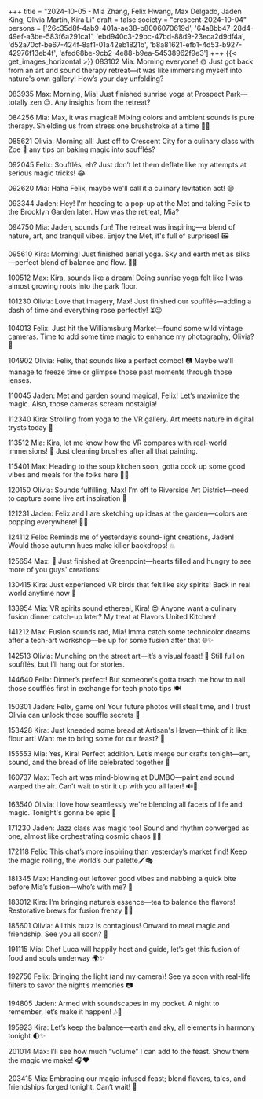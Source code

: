 +++
title = "2024-10-05 - Mia Zhang, Felix Hwang, Max Delgado, Jaden King, Olivia Martin, Kira Li"
draft = false
society = "crescent-2024-10-04"
persons = ['26c35d8f-4ab9-401a-ae38-b8006070619d', '64a8bb47-28d4-49ef-a3be-583f6a291ca1', 'ebd940c3-29bc-47bd-88d9-23eca2d9df4a', 'd52a70cf-be67-424f-8af1-01a42eb1821b', 'b8a81621-efb1-4d53-b927-42976f13eb4f', 'afed68be-9cb2-4e88-b9ea-54538962f9e3']
+++
{{< get_images_horizontal >}}
083102 Mia: Morning everyone! 🌞 Just got back from an art and sound therapy retreat—it was like immersing myself into nature's own gallery! How’s your day unfolding?

083935 Max: Morning, Mia! Just finished sunrise yoga at Prospect Park—totally zen 😌. Any insights from the retreat?

084256 Mia: Max, it was magical! Mixing colors and ambient sounds is pure therapy. Shielding us from stress one brushstroke at a time 🎨✨

085621 Olivia: Morning all! Just off to Crescent City for a culinary class with Zoe 🍳 any tips on baking magic into soufflés?

092045 Felix: Soufflés, eh? Just don’t let them deflate like my attempts at serious magic tricks! 😂

092620 Mia: Haha Felix, maybe we'll call it a culinary levitation act! 😄

093344 Jaden: Hey! I'm heading to a pop-up at the Met and taking Felix to the Brooklyn Garden later. How was the retreat, Mia?

094750 Mia: Jaden, sounds fun! The retreat was inspiring—a blend of nature, art, and tranquil vibes. Enjoy the Met, it's full of surprises! 🖼️

095610 Kira: Morning! Just finished aerial yoga. Sky and earth met as silks—perfect blend of balance and flow. 🌿✨

100512 Max: Kira, sounds like a dream! Doing sunrise yoga felt like I was almost growing roots into the park floor.

101230 Olivia: Love that imagery, Max! Just finished our soufflés—adding a dash of time and everything rose perfectly! ⏳😉

104013 Felix: Just hit the Williamsburg Market—found some wild vintage cameras. Time to add some time magic to enhance my photography, Olivia? 📸

104902 Olivia: Felix, that sounds like a perfect combo! 📷 Maybe we'll manage to freeze time or glimpse those past moments through those lenses.

110045 Jaden: Met and garden sound magical, Felix! Let’s maximize the magic. Also, those cameras scream nostalgia!

112340 Kira: Strolling from yoga to the VR gallery. Art meets nature in digital trysts today 🌌

113512 Mia: Kira, let me know how the VR compares with real-world immersions! 🤔 Just cleaning brushes after all that painting.

115401 Max: Heading to the soup kitchen soon, gotta cook up some good vibes and meals for the folks here 🚀🍲

120150 Olivia: Sounds fulfilling, Max! I’m off to Riverside Art District—need to capture some live art inspiration 🎨

121231 Jaden: Felix and I are sketching up ideas at the garden—colors are popping everywhere! 🍁🍂

124112 Felix: Reminds me of yesterday’s sound-light creations, Jaden! Would those autumn hues make killer backdrops! 💥

125654 Max: 🌟 Just finished at Greenpoint—hearts filled and hungry to see more of you guys' creations!

130415 Kira: Just experienced VR birds that felt like sky spirits! Back in real world anytime now 🌻

133954 Mia: VR spirits sound ethereal, Kira! 😍 Anyone want a culinary fusion dinner catch-up later? My treat at Flavors United Kitchen!

141212 Max: Fusion sounds rad, Mia! Imma catch some technicolor dreams after a tech-art workshop—be up for some fusion after that 🌐✨

142513 Olivia: Munching on the street art—it’s a visual feast! 🌈 Still full on soufflés, but I’ll hang out for stories.

144640 Felix: Dinner’s perfect! But someone's gotta teach me how to nail those soufflés first in exchange for tech photo tips 🍽️

150301 Jaden: Felix, game on! Your future photos will steal time, and I trust Olivia can unlock those souffle secrets 🤞

153428 Kira: Just kneaded some bread at Artisan's Haven—think of it like flour art! Want me to bring some for our feast? 🍞

155553 Mia: Yes, Kira! Perfect addition. Let’s merge our crafts tonight—art, sound, and the bread of life celebrated together 🥳

160737 Max: Tech art was mind-blowing at DUMBO—paint and sound warped the air. Can’t wait to stir it up with you all later! 🔊🎨

163540 Olivia: I love how seamlessly we're blending all facets of life and magic. Tonight's gonna be epic 🌟 

171230 Jaden: Jazz class was magic too! Sound and rhythm converged as one, almost like orchestrating cosmic chaos 🎷✨

172118 Felix: This chat’s more inspiring than yesterday’s market find! Keep the magic rolling, the world’s our palette🖌️🎭

181345 Max: Handing out leftover good vibes and nabbing a quick bite before Mia’s fusion—who’s with me? 🍱

183012 Kira: I’m bringing nature’s essence—tea to balance the flavors! Restorative brews for fusion frenzy 🌿💚

185601 Olivia: All this buzz is contagious! Onward to meal magic and friendship. See you all soon? 🍴

191115 Mia: Chef Luca will happily host and guide, let’s get this fusion of food and souls underway 🌍✨

192756 Felix: Bringing the light (and my camera)! See ya soon with real-life filters to savor the night’s memories 📷

194805 Jaden: Armed with soundscapes in my pocket. A night to remember, let’s make it happen! 🎶🌟

195923 Kira: Let’s keep the balance—earth and sky, all elements in harmony tonight 🌓✨

201014 Max: I’ll see how much “volume” I can add to the feast. Show them the magic we make! 🎧❤️

203415 Mia: Embracing our magic-infused feast; blend flavors, tales, and friendships forged tonight. Can’t wait! 🥳
